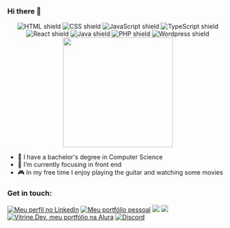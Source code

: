 ### Hi there 👋

<div align="center">
  
  <img src="https://img.shields.io/badge/HTML5-E34F26?style=for-the-badge&logo=html5&logoColor=white" alt="HTML shield">
  <img src="https://img.shields.io/badge/CSS3-1572B6?style=for-the-badge&logo=css3&logoColor=white" alt="CSS shield">
  <img src="https://img.shields.io/badge/JavaScript-F7DF1E?style=for-the-badge&logo=javascript&logoColor=black" alt="JavaScript shield">
  <img src="https://img.shields.io/badge/TypeScript-0969da?style=for-the-badge&logo=typescript&logoColor=black" alt="TypeScript shield">
  <img src="https://img.shields.io/badge/React-20232A?style=for-the-badge&logo=react&logoColor=61DAFB" alt="React shield"/>
  <img src="https://img.shields.io/badge/Java-A91E50?style=for-the-badge" alt="Java shield" />
  <img src="https://img.shields.io/badge/PHP-C52E50?style=for-the-badge" alt="PHP shield" />
  <img src="https://img.shields.io/badge/Wordpress-000000?style=for-the-badge" alt="Wordpress shield" />
 
  
</div>

<div align='center'>

  <img height="250rem" src="https://github-readme-stats-git-masterrstaa-rickstaa.vercel.app/api/top-langs/?username=edpadua&layout=compact&langs_count=16&theme=outrun"/>
</div>

- 🔭 I have a bachelor's degree in Computer Science
- 🌱 I’m currently focusing in front end 
- 🎮 In my free time I enjoy playing the guitar and watching some movies 


### Get in touch:
<div>
  <a href="https://www.linkedin.com/in/edupadua/" target="_blank"><img src="https://img.shields.io/badge/-LinkedIn-%230077B5?style=for-the-badge&logo=linkedin&logoColor=white" alt="Meu perfil no LinkedIn"></a>
  <a href="https://flammadesign.com.br" target="_blank"><img src="https://img.shields.io/badge/PORTFOLIO-0A182E?style=for-the-badge" alt="Meu portfólio pessoal"></a>
  <a href = "mailto:ed.padua@gmail.com"><img src="https://img.shields.io/badge/-Gmail-D14836?style=for-the-badge&logo=gmail&logoColor=white" target="_blank"></a>
  <a href = "https://www.behance.net/edpaduaweb"><img src="https://img.shields.io/badge/-Behance-0057ff?style=for-the-badge&logo=behance&logoColor=white" target="_blank"></a>
     <a href="https://cursos.alura.com.br/vitrinedev/ed-padua" target="_blank"><img src="https://img.shields.io/badge/vitrine.dev-07283F?style=for-the-badge" alt="Vitrine.Dev, meu portfólio na Alura"></a>
   <a href="https://discord.com/channels/821791958744957028/894582617020715049" target="_blank"><img src="https://img.shields.io/badge/discord-blue?style=for-the-badge" alt="Discord"></a>
  


</div>
